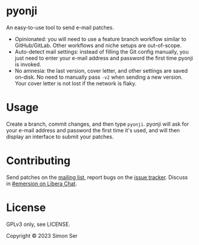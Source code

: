 # pyonji

An easy-to-use tool to send e-mail patches.

- Opinionated: you will need to use a feature branch workflow similar to
  GitHub/GitLab. Other workflows and niche setups are out-of-scope.
- Auto-detect mail settings: instead of filling the Git config manually, you
  just need to enter your e-mail address and password the first time pyonji is
  invoked.
- No amnesia: the last version, cover letter, and other settings are saved
  on-disk. No need to manually pass `-v2` when sending a new version. Your
  cover letter is not lost if the network is flaky.

# Usage

Create a branch, commit changes, and then type `pyonji`. pyonji will ask for
your e-mail address and password the first time it's used, and will then
display an interface to submit your patches.

# Contributing

Send patches on the [mailing list], report bugs on the [issue tracker]. Discuss
in [#emersion on Libera Chat].

# License

GPLv3 only, see LICENSE.

Copyright © 2023 Simon Ser

[mailing list]: https://lists.sr.ht/~emersion/public-inbox
[issue tracker]: https://todo.sr.ht/~emersion/pyonji
[#emersion on Libera Chat]: ircs://irc.libera.chat/#emersion
